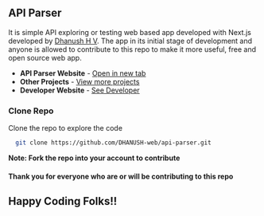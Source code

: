 ## API Parser
It is simple API exploring or testing web based app developed with Next.js developed by [Dhanush H V](https://dhanushhv.vercel.app).
The app in its initial stage of development and anyone is allowed to contribute to this repo to make it more useful, free and open source web app.

- **API Parser Website** - [Open in new tab](https://api-parser.vercel.app)
- **Other Projects** - [View more projects](https://github.com/DHANUSH-web?tab=repositories)
- **Developer Website** - [See Developer](https://dhanushhv.vercel.app/about)

### Clone Repo
Clone the repo to explore the code

```sh
  git clone https://github.com/DHANUSH-web/api-parser.git 
```

**Note: Fork the repo into your account to contribute**

#### Thank you for everyone who are or will be contributing to this repo
## Happy Coding Folks!!
